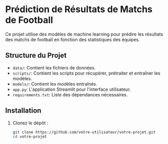 # Prédiction de Résultats de Matchs de Football  

Ce projet utilise des modèles de machine learning pour prédire les résultats des matchs de football en fonction des statistiques des équipes.  

## Structure du Projet  

- `data/`: Contient les fichiers de données.  
- `scripts/`: Contient les scripts pour récupérer, prétraiter et entraîner les modèles.  
- `models/`: Contient les modèles entraînés.  
- `app.py`: L'application Streamlit pour l'interface utilisateur.  
- `requirements.txt`: Liste des dépendances nécessaires.  

## Installation  

1. Clonez le dépôt :  
   ```bash  
   git clone https://github.com/votre-utilisateur/votre-projet.git  
   cd votre-projet  
